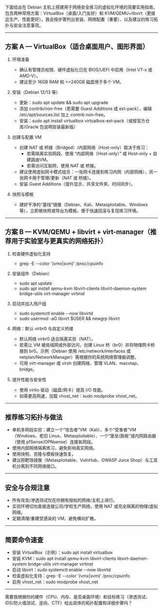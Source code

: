 下面给出在 Debian 主机上搭建用于网络安全练习的虚拟化环境的简要实用指南，包含两种常用方案：VirtualBox（桌面/入门友好）和 KVM/QEMU+libvirt（更接近生产、性能更好）。我会按步骤列出安装、网络配置（重要）、以及建议的练习拓扑与安全注意事项。

---

## 方案 A — VirtualBox（适合桌面用户、图形界面）

1. 环境准备

   - 确认有管理员权限、硬件虚拟化已在 BIOS/UEFI 中启用（Intel VT-x 或 AMD-V）。
   - 建议至少 16GB RAM 和 >=240GB 磁盘用于多个 VM。
2. 安装（Debian 12/13 等）

   - 更新：sudo apt update && sudo apt upgrade
   - 添加 contrib/non-free（若需要 Guest Additions 或 ext-pack），编辑 /etc/apt/sources.list 加上 contrib non-free。
   - 安装：sudo apt install virtualbox virtualbox-ext-pack（或按官方仓库/Oracle 包说明安装最新版）
3. 创建与配置 VM

   - 创建 NAT 或 桥接（Bridged）/内部网络（Host-only）取决于练习：
     - 若需隔离实验网段，使用 “内部网络（Host-only）” 或 Host-only + 自建路由VM。
     - 若需访问互联网，使用 NAT 或 桥接。
   - 建议使用虚拟网卡模式组合：一张网卡连接到练习内网（内部网络），另一张网卡用于管理/更新（NAT 或 桥接）。
   - 安装 Guest Additions（提升显示、共享文件夹、时间同步）。
4. 快照与模板

   - 建好干净的“基线”镜像（Debian、Kali、Metasploitable、Windows等），立即做快照或导出为模板，便于快速回滚与复现练习环境。

---

## 方案 B — KVM/QEMU + libvirt + virt-manager（推荐用于实验室与更真实的网络拓扑）

1. 检查硬件虚拟化支持

   - grep -E --color '(vmx|svm)' /proc/cpuinfo
2. 安装组件（Debian）

   - sudo apt update
   - sudo apt install qemu-kvm libvirt-clients libvirt-daemon-system bridge-utils virt-manager virtinst
3. 启动并加入用户组

   - sudo systemctl enable --now libvirtd
   - sudo usermod -aG libvirt $USER && newgrp libvirt
4. 网络：默认 virbr0 与自定义桥接

   - 默认网络 virbr0 适合隔离实验（NAT）。
   - 若需让 VM 被局域网或外部访问，创建 Linux 桥（br0）并将物理网卡桥接到 br0。示例（Debian 使用 /etc/network/interfaces 或 netplan/NetworkManager）需根据你的系统网络管理器调整。
   - 可用 virt-manager 或 virsh 创建网络、管理 VLAN、macvtap、bridge。
5. 提升性能与安全性

   - 使用 virtio 驱动（磁盘/网卡）提高 I/O 性能。
   - 如需更高网速，加载 vhost_net：sudo modprobe vhost_net。

---

## 推荐练习拓扑与做法

- 单机多网段实验：建立一个“攻击者”VM（Kali）、多个“受害者”VM（Windows、老旧 Linux、Metasploitable）、一个“堡垒/跳板”或内网路由器（使用 pfSense/OPNsense）连接各网段。
- 使用内部网络隔离练习，避免影响真实网络。
- 使用快照、克隆与模板快速恢复。
- 建议把靶场镜像（Metasploitable、VulnHub、OWASP Juice Shop）与工具机分离到不同网络接口。

---

## 安全与合规注意

- 所有攻击/渗透测试仅在你拥有授权的网络/主机上进行。
- 实验环境切勿直接连接公司/学校生产网络，使用 NAT 或完全隔离的物理/虚拟网络。
- 定期清理/重建受感染的 VM，避免横向扩散。

---

## 简要命令速查

- 安装 VirtualBox（示例）：sudo apt install virtualbox
- 安装 KVM：sudo apt install qemu-kvm libvirt-clients libvirt-daemon-system bridge-utils virt-manager virtinst
- 启动 libvirt：sudo systemctl enable --now libvirtd
- 检查虚拟化支持：grep -E --color '(vmx|svm)' /proc/cpuinfo
- 启用 vhost_net：sudo modprobe vhost_net

---

需要我根据你的硬件（CPU、内存、是否桌面环境）和目标练习（渗透测试、IDS/防火墙测试、逆向、CTF）给出具体的拓扑配置和详细步骤吗？
